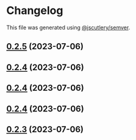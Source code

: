 # Changelog

This file was generated using [@jscutlery/semver](https://github.com/jscutlery/semver).

## [0.2.5](https://git.whc.fyi/WillowHayward/lipwig/compare/v0.2.4...v0.2.5) (2023-07-06)



## [0.2.4](https://git.whc.fyi/WillowHayward/lipwig/compare/v0.2.3...v0.2.4) (2023-07-06)



## [0.2.4](https://git.whc.fyi/WillowHayward/lipwig/compare/v0.2.3...v0.2.4) (2023-07-06)



## [0.2.4](https://git.whc.fyi/WillowHayward/lipwig/compare/v0.2.3...v0.2.4) (2023-07-06)



## [0.2.3](https://git.whc.fyi/WillowHayward/lipwig/compare/v0.2.2...v0.2.3) (2023-07-06)
